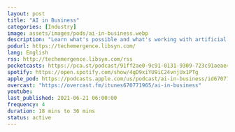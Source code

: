 ```yaml
---
layout: post
title: "AI in Business"
categories: [Industry]
image: assets/images/pods/ai-in-business.webp
description: "Learn what's possible and what's working with artificial intelligence in business today. Each week, Emerj founder Daniel Faggella interviews top AI and machine learning-focused executives and researchers in industries like Financial Services, Pharma, Retail, Defense, and more. Discover trends, learn about what's working now, and learn how to adapt and thrive in an era of AI disruption."
podurl: https://techemergence.libsyn.com/
lang: English
rss: http://techemergence.libsyn.com/rss
pocketcasts: https://pca.st/podcast/91ff2ae0-9c91-0131-9309-723c91aeae46
spotify: https://open.spotify.com/show/4gD9xiYU9iC24vnjUx1PTg
apple_pod: https://podcasts.apple.com/us/podcast/ai-in-business/id670771965
overcast: "https://overcast.fm/itunes670771965/ai-in-business"
youtube:
last_published: 2021-06-21 06:00:00
frequency: 4
duration: 18 mins to 36 mins
status: active
---
```


